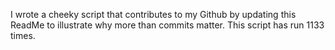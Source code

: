 I wrote a cheeky script that contributes to my Github by updating this ReadMe to illustrate why more than commits matter. This script has run 1133 times.